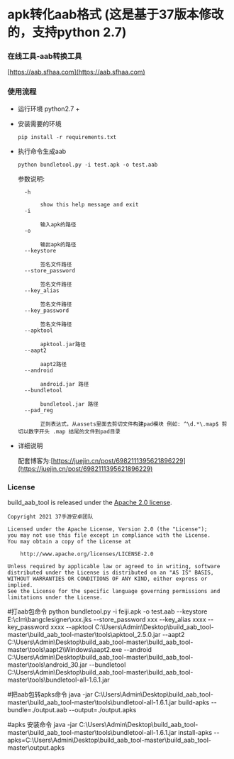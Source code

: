 # apk转化aab格式  (这是基于37版本修改的，支持python 2.7)

### 在线工具-aab转换工具

[https://aab.sfhaa.com](https://aab.sfhaa.com)

### 使用流程

* 运行环境 python2.7 +

* 安装需要的环境

    ```shell
    pip install -r requirements.txt
    ```

* 执行命令生成aab

    ```shell
    python bundletool.py -i test.apk -o test.aab
    ```

  参数说明:
    ```
      -h 
    
    ​		show this help message and exit
      -i 
    
    ​		输入apk的路径
      -o 
    
    ​		输出apk的路径
      --keystore 
    
    ​		签名文件路径
      --store_password 
    
    ​		签名文件路径
      --key_alias 
    
    ​		签名文件路径
      --key_password 
    
    ​		签名文件路径
      --apktool 
    
    ​		apktool.jar路径
      --aapt2 
    
    ​		aapt2路径
      --android 
    
    ​		android.jar 路径
      --bundletool 
    
    ​		bundletool.jar 路径
      --pad_reg 
    
    ​		正则表达式，从assets里面去剪切文件构建pad模块 例如: ^\d.*\.map$ 剪切以数字开头 .map 结尾的文件到pad目录
  ```


* 详细说明

  配套博客为:[https://juejin.cn/post/6982111395621896229](https://juejin.cn/post/6982111395621896229)

### License

build_aab_tool is released under the [Apache 2.0 license](LICENSE).

```
Copyright 2021 37手游安卓团队

Licensed under the Apache License, Version 2.0 (the "License");
you may not use this file except in compliance with the License.
You may obtain a copy of the License at

    http://www.apache.org/licenses/LICENSE-2.0

Unless required by applicable law or agreed to in writing, software
distributed under the License is distributed on an "AS IS" BASIS,
WITHOUT WARRANTIES OR CONDITIONS OF ANY KIND, either express or implied.
See the License for the specific language governing permissions and
limitations under the License.
```


#打aab包命令
python bundletool.py -i feiji.apk -o test.aab --keystore E:\clm\bangclesigner\xxx.jks --store_password xxx --key_alias xxxx --key_password xxxx --apktool C:\Users\Admin\Desktop\build_aab_tool-master\build_aab_tool-master\tools\apktool_2.5.0.jar --aapt2 C:\Users\Admin\Desktop\build_aab_tool-master\build_aab_tool-master\tools\aapt2\Windows\aapt2.exe --android C:\Users\Admin\Desktop\build_aab_tool-master\build_aab_tool-master\tools\android_30.jar --bundletool C:\Users\Admin\Desktop\build_aab_tool-master\build_aab_tool-master\tools\bundletool-all-1.6.1.jar

#把aab包转apks命令
java -jar C:\Users\Admin\Desktop\build_aab_tool-master\build_aab_tool-master\tools\bundletool-all-1.6.1.jar build-apks --bundle=./output.aab --output=./output.apks

#apks 安装命令
java -jar C:\Users\Admin\Desktop\build_aab_tool-master\build_aab_tool-master\tools\bundletool-all-1.6.1.jar install-apks --apks=C:\Users\Admin\Desktop\build_aab_tool-master\build_aab_tool-master\output.apks
